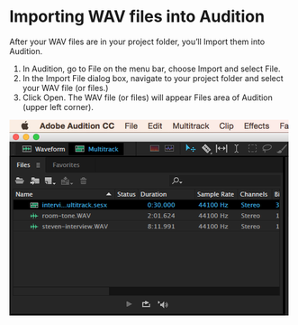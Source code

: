 # Importing WAV files into Audition

After your WAV files are in your project folder, you’ll Import them into Audition.

1. In Audition, go to File on the menu bar, choose Import and select File. 
2. In the Import File dialog box, navigate to your project folder and select your WAV file \(or files.\) 
3. Click Open. The WAV file \(or files\) will appear Files area of Audition \(upper left corner\).

![](/assets/importing-wav-files-into-audition.png)
